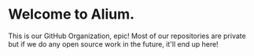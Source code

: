 # Welcome to Alium.

This is our GitHub Organization, epic! Most of our repositories are private but if we do any open source work in the future, it'll end up here!
